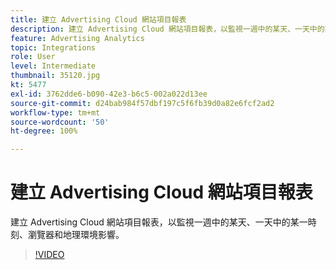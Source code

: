 ```yaml
---
title: 建立 Advertising Cloud 網站項目報表
description: 建立 Advertising Cloud 網站項目報表，以監視一週中的某天、一天中的某一時刻、瀏覽器和地理環境影響。
feature: Advertising Analytics
topic: Integrations
role: User
level: Intermediate
thumbnail: 35120.jpg
kt: 5477
exl-id: 3762dde6-b090-42e3-b6c5-002a022d13ee
source-git-commit: d24bab984f57dbf197c5f6fb39d0a82e6fcf2ad2
workflow-type: tm+mt
source-wordcount: '50'
ht-degree: 100%

---
```


# 建立 Advertising Cloud 網站項目報表

建立 Advertising Cloud 網站項目報表，以監視一週中的某天、一天中的某一時刻、瀏覽器和地理環境影響。

>[!VIDEO](https://video.tv.adobe.com/v/35120/?quality=12&learn=on)
